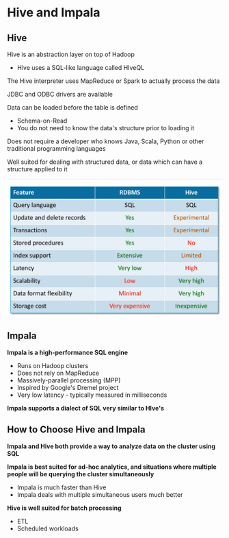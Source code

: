 # Hive and Impala

## Hive

Hive is an abstraction layer on top of Hadoop

* Hive uses a SQL-like language called HIveQL

The Hive interpreter uses MapReduce or Spark to actually process the data

JDBC and ODBC drivers are available

Data can be loaded before the table is defined

* Schema-on-Read
* You do not need to know the data's structure prior to loading it

Does not require a developer who knows Java, Scala, Python or other traditional programming languages

Well suited for dealing with structured data, or data which can have a structure applied to it

![](../.gitbook/assets/image%20%289%29.png)

## Impala

**Impala is a high-performance SQL engine**

* Runs on Hadoop clusters
* Does not rely on MapReduce
* Massively-parallel processing \(MPP\)
* Inspired by Google's Dremel project
* Very low latency - typically measured in milliseconds

**Impala supports a dialect of SQL very similar to HIve's**

## **How to Choose Hive and Impala**

**Impala and Hive both provide a way to analyze data on the cluster using SQL**

**Impala is best suited for ad-hoc analytics, and situations where multiple people will be querying the cluster simultaneously**

* Impala is much faster than Hive
* Impala deals with multiple simultaneous users much better

**Hive is well suited for batch processing**

* ETL
* Scheduled workloads

